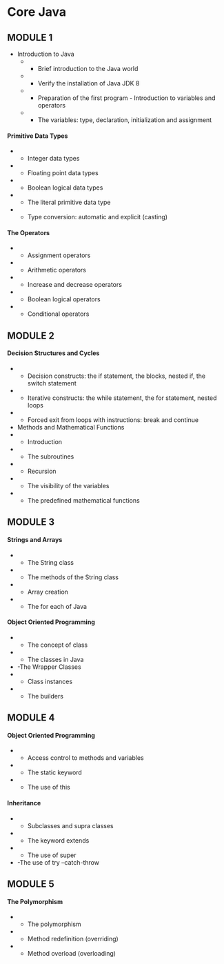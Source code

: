 # Core Java

## MODULE 1
* Introduction to Java
  * - Brief introduction to the Java world
  * - Verify the installation of Java JDK 8
  * - Preparation of the first program - Introduction to variables and operators
  * - The variables: type, declaration, initialization and assignment
#### Primitive Data Types
* - Integer data types
* - Floating point data types
* - Boolean logical data types
* - The literal primitive data type
* - Type conversion: automatic and explicit (casting)
#### The Operators
* - Assignment operators
* - Arithmetic operators
* - Increase and decrease operators
* - Boolean logical operators
* - Conditional operators

## MODULE 2
#### Decision Structures and Cycles
* - Decision constructs: the if statement, the blocks, nested if, the switch statement
* - Iterative constructs: the while statement, the for statement, nested loops
* - Forced exit from loops with instructions: break and continue
* Methods and Mathematical Functions
* - Introduction
* - The subroutines
* - Recursion
* - The visibility of the variables
* - The predefined mathematical functions

## MODULE 3
#### Strings and Arrays
* - The String class
* - The methods of the String class
* - Array creation
* - The for each of Java
#### Object Oriented Programming
* - The concept of class
* - The classes in Java
* -The Wrapper Classes
* - Class instances
* - The builders

## MODULE 4
#### Object Oriented Programming
* - Access control to methods and variables
* - The static keyword
* - The use of this
#### Inheritance
* - Subclasses and supra classes
* - The keyword extends
* - The use of super
* -The use of try –catch-throw

## MODULE 5
#### The Polymorphism
* - The polymorphism
* - Method redefinition (overriding)
* - Method overload (overloading)
